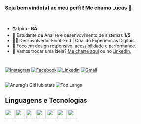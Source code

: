 ### Seja bem vindo(a) ao meu perfil! Me chamo Lucas 👋

 <br>

 - 🌎 Ipira - <strong>BA</strong>
 - 📖 Estudante de Analise e desenvovimento de sistemas <strong>1/5</strong>
 - 👨‍💻 Desenvolvedor Front-End | Criando Experiências Digitais
 - 🎨 Foco em design responsivo, acessibilidade e performance.
 - 💬 Vamos trocar uma ideia? <a href="mailto:lucasferreiracontatoo@gmail.com" target="_blank">Me chame aqui</a> ou no <a href="https://www.linkedin.com/in/lucas-almeida-65142329b" target="_blank">LinkedIn.</a>
 
<br>
  
  [![Instagram](https://img.shields.io/badge/Instagram-E4405F?style=for-the-badge&logo=instagram&logoColor=white)](https://www.instagram.com/__lucaferreiraa?igsh=b2ZlbzI0MTM3b2ht")
  [![Facebook](https://img.shields.io/badge/Facebook-1877F2?style=for-the-badge&logo=facebook&logoColor=white)](https://www.facebook.com/me/)
  [![Linkedin](https://img.shields.io/badge/LinkedIn-0077B5?style=for-the-badge&logo=linkedin&logoColor=white)](https://www.linkedin.com/in/lucas-almeida-65142329b)
  [![Gmail](https://img.shields.io/badge/Gmail-D14836?style=for-the-badge&logo=gmail&logoColor=white)](mailto:lucasferreiracontatoo@gmail.com)
<br>
<br>

![Anurag's GitHub stats](https://github-readme-stats.vercel.app/api?username=Lucass-ferreira&show_icons=true&theme=tokyonight&include_all_commits=true) ![Top Langs](https://github-readme-stats.vercel.app/api/top-langs/?username=Lucass-ferreira&layout=compact)

## Linguagens e Tecnologias
  <code><img src="https://upload.wikimedia.org/wikipedia/commons/thumb/6/61/HTML5_logo_and_wordmark.svg/800px-HTML5_logo_and_wordmark.svg.png" target="_blank" height="30px"></img></code>
  <code><img src="https://upload.wikimedia.org/wikipedia/commons/thumb/d/d5/CSS3_logo_and_wordmark.svg/340px-CSS3_logo_and_wordmark.svg.png" target="_blank" height="30px"></img></code>
  <code><img src="https://upload.wikimedia.org/wikipedia/commons/6/6a/JavaScript-logo.png" target="_blank" height="30px"></img></code>
  <code><img src="https://cdn.iconscout.com/icon/free/png-256/free-typescript-logo-icon-download-in-svg-png-gif-file-formats--programming-language-logos-pack-icons-1174965.png?f=webp&w=256" target="_blank" height="30px"></img></code>
  <code><img src="https://upload.wikimedia.org/wikipedia/commons/thumb/3/3f/Git_icon.svg/2048px-Git_icon.svg.png" target="_blank" height="30px"></img></code>
  <code><img src="https://nodejs.org/static/logos/jsIconGreen.svg" target="_blank" height="30px"></img></code>
  <code><img src="https://webpack.js.org/icon-square-small.9e8aff7a67a5dd20.svg" target="_blank" height="30px"></img></code>

